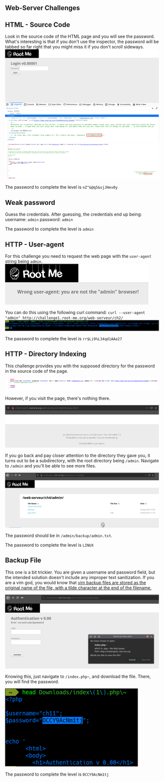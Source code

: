 ## Web-Server Challenges

## HTML - Source Code

Look in the source code of the HTML page and you will see the password. What's interesting is that if you don't use the inspector, the password will be tabbed so far right that you might miss it if you don't scroll sideways.
<br>
<img src="images/ch1-1.png">
<br>
<img src="images/ch1-2.png">

The password to complete the level is `nZ^&@q5&sjJHev0y`
<br>

## Weak password

Guess the credentials. After guessing, the credentials end up being:<br>
username: `admin`
password: `admin`

The password to complete the level is `admin`

## HTTP - User-agent

For this challenge you need to request the web page with the `user-agent` string being `admin`. 
<img src="images/ch2-1.png">

You can do this using the following curl command: `curl --user-agent "admin" http://challenge1.root-me.org/web-serveur/ch2/`
<img src="images/ch2-2.png">

The password to complete the level is `rr$Li9%L34qd1AAe27`

## HTTP - Directory Indexing

This challenge provides you with the supposed directory for the password in the source code of the page.

<img src="images/ch4-1.png">

However, if you visit the page, there's nothing there. 

<img src="images/ch4-2.png">

If you go back and pay closer attention to the directory they gave you, it turns out to be a subdirectory, with the root directory being `/admin`. Navigate to `/admin` and you'll be able to see more files. 

<img src="images/ch4-3.png"> 

The password should be in `/admin/backup/admin.txt`.

The password to complete the level is `LINUX`

## Backup File

This one is a bit trickier. You are given a username and password field, but the intended solution doesn't include any improper text sanitization. If you are a vim god, you would know that [vim backup files are stored as the original name of the file, with a tilde character at the end of the filename.](https://medium.com/@Aenon/vim-swap-backup-undo-git-2bf353caa02f) 

<img src="images/ch11-1.png">

Knowing this, just navigate to `/index.php~`, and download the file. There, you will find the password. 

<img src="images/ch11-2.png">

The password to complete the level is `0CCY9AcNm1tj`